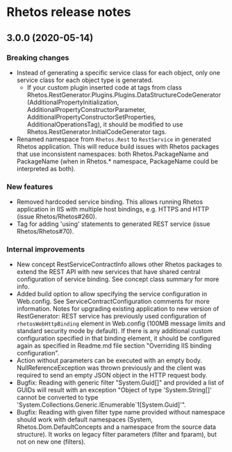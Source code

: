 # Rhetos release notes

## 3.0.0 (2020-05-14)

### Breaking changes

* Instead of generating a specific service class for each object, only one service class for each object type is generated.
  * If your custom plugin inserted code at tags from class Rhetos.RestGenerator.Plugins.Plugins.DataStructureCodeGenerator
    (AdditionalPropertyInitialization, AdditionalPropertyConstructorParameter, AdditionalPropertyConstructorSetProperties, AdditionalOperationsTag),
    it should be modified to use Rhetos.RestGenerator.InitialCodeGenerator tags.
* Renamed namespace from `Rhetos.Rest` to `RestService` in generated Rhetos application.
  This will reduce build issues with Rhetos packages that use inconsistent namespaces:
  both Rhetos.PackageName and PackageName (when in Rhetos.* namespace, PackageName could be interpreted as both).

### New features

* Removed hardcoded service binding. This allows running Rhetos application in IIS with multiple host bindings, e.g. HTTPS and HTTP (issue Rhetos/Rhetos#260).
* Tag for adding 'using' statements to generated REST service (issue Rhetos/Rhetos#70).

### Internal improvements

* New concept RestServiceContractInfo allows other Rhetos packages to extend the REST API with new services
  that have shared central configuration of service binding. See concept class summary for more info.
* Added build option to allow specifying the service configuration in Web.config.
  See ServiceContractConfiguration comments for more information.
  Notes for upgrading existing application to new version of RestGenerator:
  REST service has previously used configuration of `rhetosWebHttpBinding` element in Web.config (100MB message limits and standard security mode by default).
  If there is any additional custom configuration specified in that binding element,
  it should be configured again as specified in Readme.md file section "Overriding IIS binding configuration".
* Action without parameters can be executed with an empty body.
  NullReferenceException was thrown previously and the client was required to send an empty JSON object in the HTTP request body.
* Bugfix: Reading with generic filter "System.Guid[]" and provided a list of GUIDs will result with an exception
  "Object of type 'System.String[]' cannot be converted to type 'System.Collections.Generic.IEnumerable`1[System.Guid]'".
* Bugfix: Reading with given filter type name provided without namespace should work with default namespaces
  (System, Rhetos.Dom.DefaultConcepts and a namespace from the source data structure).
  It works on legacy filter parameters (filter and fparam), but not on new one (filters).
